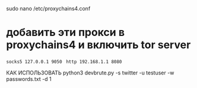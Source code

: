 sudo nano /etc/proxychains4.conf

# добавить эти прокси в proxychains4 и включить tor server
```socks5 127.0.0.1 9050 ```
```http 192.168.1.1 8080```


КАК ИСПОЛЬЗОВАТЬ
python3 devbrute.py -s twitter -u testuser -w passwords.txt -d 1